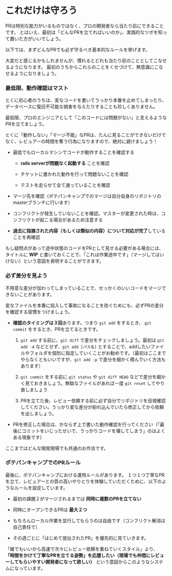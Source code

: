 # これだけは守ろう

PRは特別な能力がいるものではなく、プロの開発者なら当たり前にできることです。
とはいえ、最初は「どんなPRを立てればいいのか」、実践的なツボを知って置いた方がいいでしょう。

以下では、まずどんなPRでも必ず守るべき基本的なルールを挙げます。

大変だと感じるかもしれませんが、慣れるとどれも当たり前のこととしてこなせるようになります。
最初のうちからこれらのことをくせづけて、無意識にこなせるようになりましょう。

### 最低限、動作確認はマスト

とくに初心者のうちは、変なコードを書いてうっかり本番を止めてしまったり、データベースに復旧不可能な損害を与えたりすることも珍しくありません。

最低限、プロのエンジニアとして「このコードには問題がない」と言えるようなPRを立てましょう。

とくに「動作しない」「マージ不能」なPRは、たんに見ることができないだけでなく、レビュアーの時間を奪う行為になりますので、絶対に避けましょう！

* 最低でもローカルマシンでコードが動作することを確認する

  * **rails serverが問題なく起動する** ことを確認

  * チケットに書かれた動作を行って問題ないことを確認

  * テストを走らせて全て通っていることを確認

* マージ先を確認（ポテパンキャンプでのマージは自分自身のリポジトリのmasterブランチに行います）

* コンフリクトが発生していないことを確認。マスターが変更された時は、コンフリクトが起こる場合があるため注意する

* **過去に指摘された内容（もしくは類似の内容）について対応が完了**していることを再確認

もし疑問点があって途中状態のコードをPRとして見せる必要がある場合には、タイトルに **WIP** と書いておくことで、「これは作業途中です」（マージしてはいけない）という意図を表明することができます。

### 必ず差分を見よう

不用意な差分が加わってしまっていることで、せっかくのいいコードをマージできないことがあります。

変なファイルを本番に投入して事故になることを防ぐためにも、必ずPRの差分を確認する習慣をつけましょう。

* **確認のタイミングは３回**あります。つまり `git add` をするとき、 `git commit` をするとき、PRを立てるときです。

  1. `git add` する前に、`git diff` で差分をチェックしましょう。最初は `git add -A` などとせず、`git add [パス名]` とすることで、addしたいファイルやフォルダを個別に指定していくことがお勧めです。（最初はここまでやらなくともいいですが、`git add -p` で差分を細かく積んでいく方法もあります）

  2. `git commit` をする前に `git status` や `git diff HEAD` などで差分を細かく見ておきましょう。無駄なファイルがあれば一度 `git reset` してやり直しましょう

  3. PRを立てた後、レビュー依頼する前に必ず自分でリポジトリを目視確認してください。うっかり変な差分が紛れ込んでいたら修正してから依頼を出しましょう。

* PRを修正した場合は、かならず上で書いた動作確認を行ってください（「最後にコミットをいじったせいで、うっかりコードを壊してしまう」のはよくある現象です）


ここまではどんな開発現場でも共通のお作法です。

### ポテパンキャンプでのPRルール

最後に、ポテパンキャンプにおける運用ルールがあります。
１つ１つ丁寧なPRを立て、レビュアーとの質の高いやりとりを体験していただくために、以下のようなルールを設定しています。

* 最初の課題２がマージされるまでは **同時に複数のPRを立てない**

* 同時にオープンできるPRは **最大２つ**

* もちろんローカル作業を並行してもらうのは自由です（コンフリクト解消は自己責任で）

* その週ごとに「はじめて提出されたPR」を優先的に見ていきます。

「雑でもいいから高速で次々にレビュー依頼を重ねていくスタイル」より、 **「時間をかけて丁寧なPRを立てる姿勢」を応援したい（現場でも仲間にレビューしてもらいやすい開発者になって欲しい）** という意図からこのようなシステムになっています。
